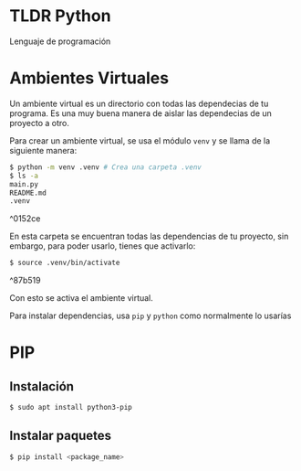
# TLDR Python

Lenguaje de programación

# Ambientes Virtuales

Un ambiente virtual es un directorio con todas las dependecias de tu programa. Es una muy buena manera de aislar las dependecias de un proyecto a otro.

Para crear un ambiente virtual, se usa el módulo `venv` y se llama de la siguiente manera:

```sh
$ python -m venv .venv # Crea una carpeta .venv 
$ ls -a
main.py
README.md
.venv
```

^0152ce

En esta carpeta se encuentran todas las dependencias de tu proyecto, sin embargo, para poder usarlo, tienes que activarlo:

```sh
$ source .venv/bin/activate
```

^87b519

Con esto se activa el ambiente virtual.

Para instalar dependencias, usa `pip` y `python` como normalmente lo usarías

# PIP

## Instalación

```bash
$ sudo apt install python3-pip
```

## Instalar paquetes

```bash
$ pip install <package_name>
```


